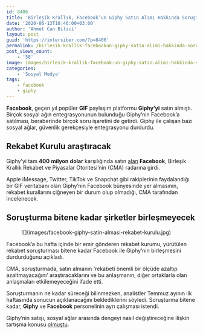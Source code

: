 ```yaml
---
id: 8406
title: 'Birleşik Krallık, Facebook’un Giphy Satın Alımı Hakkında Soruşturma Başlattı'
date: '2020-06-13T10:46:00+03:00'
author: 'Ahmet Can Bilici'
layout: post
guid: 'https://intersiber.com/?p=8406'
permalink: /birlesik-krallik-facebookun-giphy-satin-alimi-hakkinda-sorusturma-baslatti/
post_views_count:
    - '58'
image: images/birlesik-krallik-facebook-un-giphy-satin-alimi-hakkinda-sorusturma-baslatti.jpg
categories:
    - 'Sosyal Medya'
tags:
    - facebook
    - giphy
---
```


**Facebook**, geçen yıl popüler **GIF** paylaşım platformu **Giphy’yi** satın almıştı. Birçok sosyal ağın entegrasyonunun bulunduğu Giphy’nin Facebook’a satılması, beraberinde birçok soru işaretini de getirdi. Giphy ile çalışan bazı sosyal ağlar, güvenlik gerekçesiyle entegrasyonu durdurdu.

## Rekabet Kurulu araştıracak

Giphy’yi tam **400** **milyon** **dolar** karşılığında satın [alan](https://intersiber.com/facebook-giphyi-satin-aldi/) **Facebook**, Birleşik Krallık Rekabet ve Piyasalar Otoritesi’nin (CMA) radarına girdi.

Apple iMessage, Twitter, TikTok ve Snapchat gibi rakiplerinin faydalandığı bir GIF veritabanı olan Giphy’nin Facebook bünyesinde yer almasının, rekabet kurallarını çiğneyen bir durum olup olmadığı, CMA tarafından incelenecek.

## Soruşturma bitene kadar şirketler birleşmeyecek

<figure class="wp-block-image size-large">![](images/facebook-giphy-satin-almasi-rekabet-kurulu.jpg)</figure>Facebook’a bu hafta içinde bir emir gönderen rekabet kurumu, yürütülen rekabet soruşturması bitene kadar Facebook ile Giphy’nin birleşmesini durdurduğunu açıkladı.

CMA, soruşturmada, satın almanın ‘rekabeti önemli bir ölçüde azaltıp azaltmayacağını’ araştıracaklarını ve bu anlaşmanın, diğer ortaklarla olan anlaşmaları etkilemeyeceğini ifade etti.

Soruşturmanın ne kadar süreceği bilinmezken, analistler Temmuz ayının ilk haftasında sonucun açıklanacağını beklediklerini söyledi. Soruşturma bitene kadar, **Giphy** ve **Facebook** personelinin ayrı çalışması istendi.

Giphy’nin satışı, sosyal ağlar arasında dengeyi nasıl değiştireceğine ilişkin tartışma konusu [olmuştu](https://intersiber.com/bircok-mecrada-kullaniliyor-facebookun-giphyi-satin-almasinin-etkileri-buyuk-olabilir/).